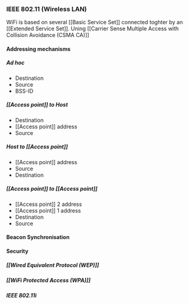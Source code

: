 ### IEEE 802.11 (Wireless LAN)
WiFi is based on several [[Basic Service Set]] connected toghter by an [[Extended Service Set]]. 
Uning [[Carrier Sense Multiple Access with Collision Avoidance (CSMA CA)]]
#### Addressing mechanisms
##### Ad hoc
- Destination
- Source
- BSS-ID

##### [[Access point]] to Host
- Destination
- [[Access point]] address
- Source

##### Host to [[Access point]]
- [[Access point]] address
- Source
- Destination

##### [[Access point]] to [[Access point]]
- [[Access point]] 2 address
- [[Access point]] 1 address
- Destination
- Source

#### Beacon Synchronisation

#### Security
##### [[Wired Equivalent Protocol (WEP)]]
##### [[WiFi Protected Access (WPA)]]

##### IEEE 802.11i